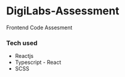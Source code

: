 # DigiLabs-Assessment

Frontend Code Assesment

### Tech used

- Reactjs
- Typescript - React
- SCSS
